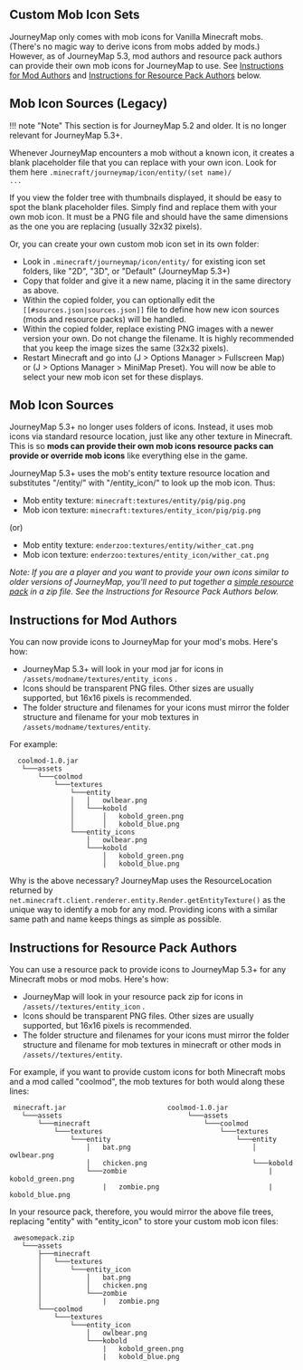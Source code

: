 ## **Custom Mob Icon Sets**

JourneyMap only comes with mob icons for Vanilla Minecraft mobs. (There's no magic way to derive icons from mobs added by mods.)   However, as of JourneyMap 5.3, mod authors and resource pack authors can provide their own mob icons for JourneyMap to use.  See [Instructions for Mod Authors](#instructions-for-mod-authors) and [Instructions for Resource Pack Authors](#instructions-for-resource-pack-authors) below.

## **Mob Icon Sources (Legacy)**

!!! note "Note"
    This section is for JourneyMap 5.2 and older.  It is no longer relevant for JourneyMap 5.3+.

Whenever JourneyMap encounters a mob without a known icon, it creates a blank placeholder file that you can replace with your own icon.  Look for them here <code>.minecraft/journeymap/icon/entity/(set name)/ ...</code>

If you view the folder tree with thumbnails displayed, it should be easy to spot the blank placeholder files. Simply find and replace them with your own mob icon. It must be a PNG file and should have the same dimensions as the one you are replacing (usually 32x32 pixels).

Or, you can create your own custom mob icon set in its own folder:

- Look in <code>.minecraft/journeymap/icon/entity/</code> for existing icon set folders, like "2D", "3D", or "Default" (JourneyMap 5.3+)
- Copy that folder and give it a new name, placing it in the same directory as above.
- Within the copied folder, you can optionally edit the <code>[[#sources.json|sources.json]]</code> file to define how new icon sources (mods and resource packs) will be handled.
- Within the copied folder, replace existing PNG images with a newer version your own. Do not change the filename. It is highly recommended that you keep the image sizes the same (32x32 pixels).
- Restart Minecraft and go into (J > Options Manager > Fullscreen Map) or (J > Options Manager > MiniMap Preset). You will now be able to select your new mob icon set for these displays.

## **Mob Icon Sources**

JourneyMap 5.3+ no longer uses folders of icons.  Instead, it uses mob icons via standard resource location, just like any other texture in Minecraft.  This is so **mods can provide their own mob icons resource packs can provide or override mob icons** like everything else in the game.

JourneyMap 5.3+ uses the mob's entity texture resource location and substitutes "/entity/" with "/entity_icon/" to look up the mob icon.  Thus:

* Mob entity texture: <code>minecraft:textures/entity/pig/pig.png</code>
* Mob icon texture: <code>minecraft:textures/entity_icon/pig/pig.png</code>

(or)

* Mob entity texture: <code>enderzoo:textures/entity/wither_cat.png</code>
* Mob icon texture: <code>enderzoo:textures/entity_icon/wither_cat.png</code>

*Note: If you are a player and you want to provide your own icons similar to older versions of JourneyMap, you'll need to put together a [simple resource pack](http://minecraft.gamepedia.com/Tutorials/Creating_a_resource_pack) in a zip file. See the Instructions for Resource Pack Authors below.*

## **Instructions for Mod Authors**

You can now provide icons to JourneyMap for your mod's mobs. Here's how:

- JourneyMap 5.3+ will look in your mod jar for icons in <code>/assets/modname/textures/entity_icons</code> .  
- Icons should be transparent PNG files. Other sizes are usually supported, but 16x16 pixels is recommended.
- The folder structure and filenames for your icons must mirror the folder structure and filename for your mob textures in <code>/assets/modname/textures/entity</code>.

For example:

```text
  coolmod-1.0.jar
   └───assets
       └───coolmod
           └───textures
               └───entity
               │   │   owlbear.png
               │   └───kobold
               │       │   kobold_green.png
               │       │   kobold_blue.png
               └───entity_icons
                   │   owlbear.png
                   └───kobold
                       │   kobold_green.png
                       │   kobold_blue.png
```

Why is the above necessary?  JourneyMap uses the ResourceLocation returned by <code>net.minecraft.client.renderer.entity.Render.getEntityTexture()</code> as the unique way to identify a mob for any mod.  Providing icons with a similar same path and name keeps things as simple as possible.

## **Instructions for Resource Pack Authors**

You can use a resource pack to provide icons to JourneyMap 5.3+ for any Minecraft mobs or mod mobs. Here's how:

- JourneyMap will look in your resource pack zip for icons in <code>/assets/<modname>/textures/entity_icon</code> .  
- Icons should be transparent PNG files. Other sizes are usually supported, but 16x16 pixels is recommended.
- The folder structure and filenames for your icons must mirror the folder structure and filename for mob textures in minecraft or other mods in <code>/assets/<modname>/textures/entity</code>.

For example, if you want to provide custom icons for both Minecraft mobs and a mod called "coolmod", the mob textures for both would along these lines:

```text
 minecraft.jar                         coolmod-1.0.jar
   └───assets                               └───assets
       └───minecraft                            └───coolmod
           └───textures                             └───textures
               └───entity                               └───entity
                   │   bat.png                              │   owlbear.png
                   │   chicken.png                          └───kobold
                   └───zombie                                   |   kobold_green.png
                       |   zombie.png                           |   kobold_blue.png
```

In your resource pack, therefore, you would mirror the above file trees, replacing "entity" with "entity_icon" to store your custom mob icon files:

```text
 awesomepack.zip                    
   └───assets                              
       ├───minecraft                       
       │   └───textures                    
       │       └───entity_icon      
       │           │   bat.png             
       │           │   chicken.png         
       │           └───zombie              
       │               |   zombie.png      
       └───coolmod                         
           └───textures                    
               └───entity_icon      
                   │   owlbear.png         
                   └───kobold              
                       |   kobold_green.png
                       |   kobold_blue.png
```
